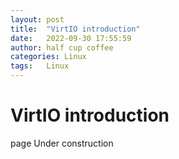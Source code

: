 ```yaml
---
layout: post
title:  "VirtIO introduction"
date:   2022-09-30 17:55:59
author: half cup coffee
categories: Linux
tags:	Linux
---
```


# VirtIO introduction

page Under construction
